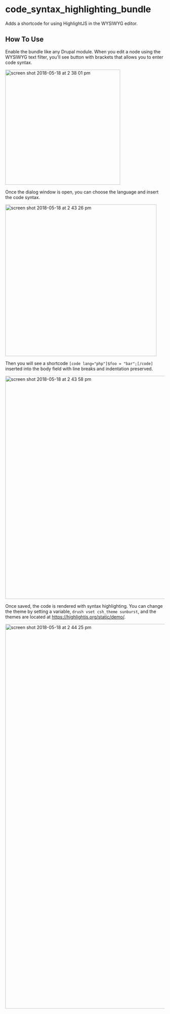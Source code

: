# code_syntax_highlighting_bundle

Adds a shortcode for using HighlightJS in the WYSIWYG editor.

## How To Use

Enable the bundle like any Drupal module. When you edit a node using the WYSIWYG text filter, you'll see button with brackets that allows you to enter code syntax.

<img width="363" alt="screen shot 2018-05-18 at 2 38 01 pm" src="https://user-images.githubusercontent.com/3640707/40257012-c22b0bbe-5aa9-11e8-845c-6a772b0272ff.png">

Once the dialog window is open, you can choose the language and insert the code syntax. 

<img width="478" alt="screen shot 2018-05-18 at 2 43 26 pm" src="https://user-images.githubusercontent.com/3640707/40257035-dc79e7f6-5aa9-11e8-9727-da38739f5492.png">

Then you will see a shortcode `[code lang="php"]$foo = "bar";[/code]` inserted into the body field with line breaks and indentation preserved.

<img width="703" alt="screen shot 2018-05-18 at 2 43 58 pm" src="https://user-images.githubusercontent.com/3640707/40257051-efe06f90-5aa9-11e8-9417-e55114b2c451.png">

Once saved, the code is rendered with syntax highlighting. You can change the theme by setting a variable, `drush vset csh_theme sunburst`, and the themes are located at https://highlightjs.org/static/demo/.

<img width="1212" alt="screen shot 2018-05-18 at 2 44 25 pm" src="https://user-images.githubusercontent.com/3640707/40257071-009f761e-5aaa-11e8-96eb-2e959289029c.png">

